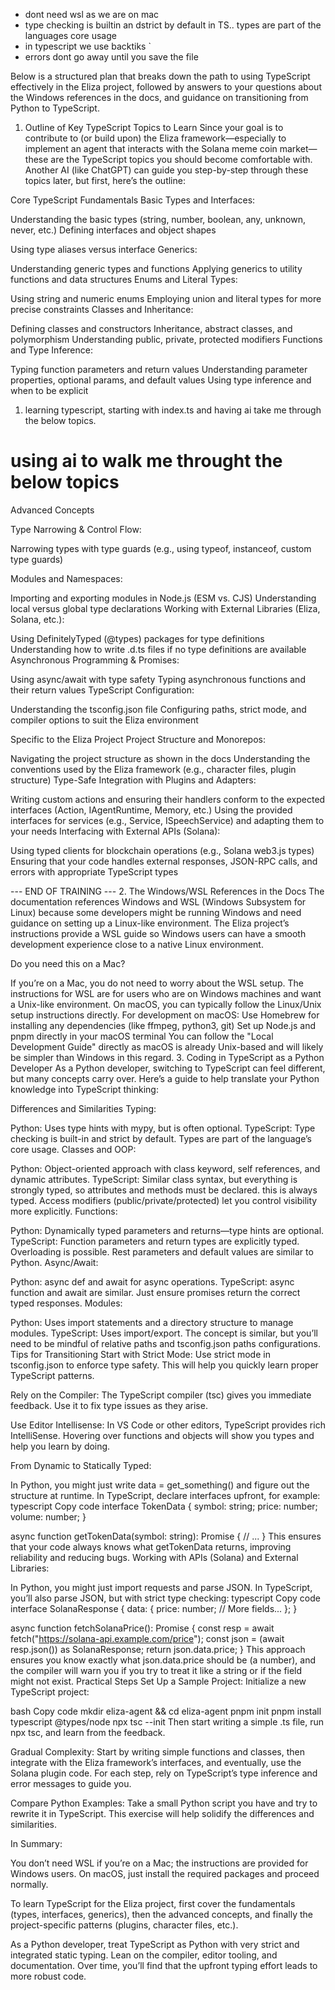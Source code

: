 - dont need wsl as we are on mac
- type checking is builtin an dstrict by default in TS.. types are part of the languages core usage
- in typescript we use backtiks `
- errors dont go away until you save the file 


Below is a structured plan that breaks down the path to using TypeScript effectively in the Eliza project, followed by answers to your questions about the Windows references in the docs, and guidance on transitioning from Python to TypeScript.

1. Outline of Key TypeScript Topics to Learn
Since your goal is to contribute to (or build upon) the Eliza framework—especially to implement an agent that interacts with the Solana meme coin market—these are the TypeScript topics you should become comfortable with. Another AI (like ChatGPT) can guide you step-by-step through these topics later, but first, here’s the outline:

Core TypeScript Fundamentals
Basic Types and Interfaces:

Understanding the basic types (string, number, boolean, any, unknown, never, etc.)
Defining interfaces and object shapes


Using type aliases versus interface
Generics:

Understanding generic types and functions
Applying generics to utility functions and data structures
Enums and Literal Types:

Using string and numeric enums
Employing union and literal types for more precise constraints
Classes and Inheritance:

Defining classes and constructors
Inheritance, abstract classes, and polymorphism
Understanding public, private, protected modifiers
Functions and Type Inference:

Typing function parameters and return values
Understanding parameter properties, optional params, and default values
Using type inference and when to be explicit


1. learning typescript, starting with index.ts and having ai take me through the below topics. 


# using ai to walk me throught the below topics

Advanced Concepts

Type Narrowing & Control Flow:

Narrowing types with type guards (e.g., using typeof, instanceof, custom type guards)

Modules and Namespaces:

Importing and exporting modules in Node.js (ESM vs. CJS)
Understanding local versus global type declarations
Working with External Libraries (Eliza, Solana, etc.):

Using DefinitelyTyped (@types) packages for type definitions
Understanding how to write .d.ts files if no type definitions are available
Asynchronous Programming & Promises:

Using async/await with type safety
Typing asynchronous functions and their return values
TypeScript Configuration:

Understanding the tsconfig.json file
Configuring paths, strict mode, and compiler options to suit the Eliza environment

Specific to the Eliza Project
Project Structure and Monorepos:

Navigating the project structure as shown in the docs
Understanding the conventions used by the Eliza framework (e.g., character files, plugin structure)
Type-Safe Integration with Plugins and Adapters:

Writing custom actions and ensuring their handlers conform to the expected interfaces (Action, IAgentRuntime, Memory, etc.)
Using the provided interfaces for services (e.g., Service, ISpeechService) and adapting them to your needs
Interfacing with External APIs (Solana):

Using typed clients for blockchain operations (e.g., Solana web3.js types)
Ensuring that your code handles external responses, JSON-RPC calls, and errors with appropriate TypeScript types


--- END OF TRAINING --- 
2. The Windows/WSL References in the Docs
The documentation references Windows and WSL (Windows Subsystem for Linux) because some developers might be running Windows and need guidance on setting up a Linux-like environment. The Eliza project’s instructions provide a WSL guide so Windows users can have a smooth development experience close to a native Linux environment.


Do you need this on a Mac?

If you’re on a Mac, you do not need to worry about the WSL setup. The instructions for WSL are for users who are on Windows machines and want a Unix-like environment.
On macOS, you can typically follow the Linux/Unix setup instructions directly. For development on macOS:
Use Homebrew for installing any dependencies (like ffmpeg, python3, git)
Set up Node.js and pnpm directly in your macOS terminal
You can follow the "Local Development Guide" directly as macOS is already Unix-based and will likely be simpler than Windows in this regard.
3. Coding in TypeScript as a Python Developer
As a Python developer, switching to TypeScript can feel different, but many concepts carry over. Here’s a guide to help translate your Python knowledge into TypeScript thinking:

Differences and Similarities
Typing:

Python: Uses type hints with mypy, but is often optional.
TypeScript: Type checking is built-in and strict by default. Types are part of the language’s core usage.
Classes and OOP:

Python: Object-oriented approach with class keyword, self references, and dynamic attributes.
TypeScript: Similar class syntax, but everything is strongly typed, so attributes and methods must be declared. this is always typed. Access modifiers (public/private/protected) let you control visibility more explicitly.
Functions:

Python: Dynamically typed parameters and returns—type hints are optional.
TypeScript: Function parameters and return types are explicitly typed. Overloading is possible. Rest parameters and default values are similar to Python.
Async/Await:

Python: async def and await for async operations.
TypeScript: async function and await are similar. Just ensure promises return the correct typed responses.
Modules:

Python: Uses import statements and a directory structure to manage modules.
TypeScript: Uses import/export. The concept is similar, but you’ll need to be mindful of relative paths and tsconfig.json paths configurations.
Tips for Transitioning
Start with Strict Mode:
Use strict mode in tsconfig.json to enforce type safety. This will help you quickly learn proper TypeScript patterns.

Rely on the Compiler:
The TypeScript compiler (tsc) gives you immediate feedback. Use it to fix type issues as they arise.

Use Editor Intellisense:
In VS Code or other editors, TypeScript provides rich IntelliSense. Hovering over functions and objects will show you types and help you learn by doing.

From Dynamic to Statically Typed:

In Python, you might just write data = get_something() and figure out the structure at runtime.
In TypeScript, declare interfaces upfront, for example:
typescript
Copy code
interface TokenData {
  symbol: string;
  price: number;
  volume: number;
}

async function getTokenData(symbol: string): Promise<TokenData> {
  // ...
}
This ensures that your code always knows what getTokenData returns, improving reliability and reducing bugs.
Working with APIs (Solana) and External Libraries:

In Python, you might just import requests and parse JSON. In TypeScript, you’ll also parse JSON, but with strict type checking:
typescript
Copy code
interface SolanaResponse {
  data: {
    price: number;
    // More fields...
  };
}

async function fetchSolanaPrice(): Promise<number> {
  const resp = await fetch("https://solana-api.example.com/price");
  const json = (await resp.json()) as SolanaResponse;
  return json.data.price;
}
This approach ensures you know exactly what json.data.price should be (a number), and the compiler will warn you if you try to treat it like a string or if the field might not exist.
Practical Steps
Set Up a Sample Project:
Initialize a new TypeScript project:

bash
Copy code
mkdir eliza-agent && cd eliza-agent
pnpm init
pnpm install typescript @types/node
npx tsc --init
Then start writing a simple .ts file, run npx tsc, and learn from the feedback.

Gradual Complexity:
Start by writing simple functions and classes, then integrate with the Eliza framework’s interfaces, and eventually, use the Solana plugin code. For each step, rely on TypeScript’s type inference and error messages to guide you.

Compare Python Examples:
Take a small Python script you have and try to rewrite it in TypeScript. This exercise will help solidify the differences and similarities.

In Summary:

You don’t need WSL if you’re on a Mac; the instructions are provided for Windows users. On macOS, just install the required packages and proceed normally.

To learn TypeScript for the Eliza project, first cover the fundamentals (types, interfaces, generics), then the advanced concepts, and finally the project-specific patterns (plugins, character files, etc.).

As a Python developer, treat TypeScript as Python with very strict and integrated static typing. Lean on the compiler, editor tooling, and documentation. Over time, you’ll find that the upfront typing effort leads to more robust code.